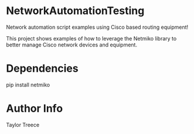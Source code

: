 # NetworkAutomationTesting
Network automation script examples using Cisco based routing equipment!


This project shows examples of how to leverage the Netmiko library to better manage Cisco network devices and equipment.


# Dependencies
pip install netmiko

# Author Info
Taylor Treece

